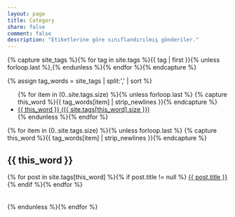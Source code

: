 ```yaml
---
layout: page
title: Category
share: false
comment: false
description: "Etiketlerine göre sınıflandırılmış gönderiler."
---
```

{% capture site_tags %}{% for tag in site.tags %}{{ tag | first }}{% unless forloop.last %},{% endunless %}{% endfor %}{% endcapture %}
<!-- site_tags: {{ site_tags }} -->
{% assign tag_words = site_tags | split:',' | sort %}
<!-- tag_words: {{ tag_words }} -->

<div id="tags">
  <ul class="tags">
  {% for item in (0..site.tags.size) %}{% unless forloop.last %}
    {% capture this_word %}{{ tag_words[item] | strip_newlines }}{% endcapture %}
    <li><a href="#{{ this_word | cgi_escape }}" class="tag">{{ this_word }} ({{ site.tags[this_word].size }})</a></li>
  {% endunless %}{% endfor %}
  </ul>

  {% for item in (0..site.tags.size) %}{% unless forloop.last %}
    {% capture this_word %}{{ tag_words[item] | strip_newlines }}{% endcapture %}
  <h2 id="{{ this_word | cgi_escape }}">{{ this_word }}</h2>
  {% for post in site.tags[this_word] %}{% if post.title != null %}
  <a href="{{ post.url }}">{{ post.title }}</a>
  {% endif %}{% endfor %} 
  <br/><br/>
  <br/>
  {% endunless %}{% endfor %}
</div>
